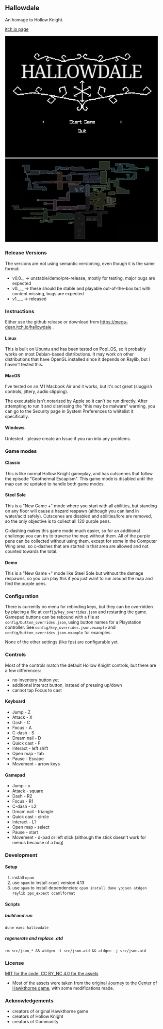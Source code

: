
## Hallowdale

An homage to Hollow Knight.

[itch.io page](https://mega-dean.itch.io/hallowdale)

![main menu screenshot](./assets/main-menu-screenshot.png)
![world map screenshot](./assets/npcs/shared/world-map.png)


### Release Versions

The versions are not using semantic versioning, even though it is the same format:

- v0.0.\_ -> unstable/demo/pre-release, mostly for testing, major bugs are expected
- v0.\_.\_ -> these should be stable and playable out-of-the-box but with content missing, bugs are expected
- v1.\_.\_ -> released

### Instructions

Either use the github release or download from https://mega-dean.itch.io/hallowdale .

#### Linux

This is built on Ubuntu and has been tested on Pop!_OS, so it probably works on most Debian-based
distributions. It may work on other distributions that have OpenGL installed since it depends on
Raylib, but I haven't tested this.

#### MacOS

I've tested on an M1 Macbook Air and it works, but it's not great (sluggish controls, jittery, audio
clipping).

The executable isn't notarized by Apple so it can't be run directly. After
attempting to run it and dismissing the "this may be malware" warning, you can go to the Security
page in System Preferences to whitelist it specifically.

#### Windows

Untested - please create an Issue if you run into any problems.

### Game modes

#### Classic

This is like normal Hollow Knight gameplay, and has cutscenes that follow the episode "Geothermal
Escapism". This game mode is disabled until the map can be updated to handle both game modes.

#### Steel Sole

This is a "New Game +" mode where you start with all abilities, but standing on any floor will
cause a hazard respawn (although you can land in water/acid safely). Cutscenes are disabled and
abilities/lore are removed, so the only objective is to collect all 120 purple pens.

C-dashing makes this game mode much easier, so for an additional challenge you can try to traverse
the map without them. All of the purple pens can be collected without using them, except for some in
the Computer Wing area, so c-dashes that are started in that area are allowed and not counted towards
the total.

#### Demo

This is a "New Game +" mode like Steel Sole but without the damage respawns, so you can play this if
you just want to run around the map and find the purple pens.

### Configuration

There is currently no menu for rebinding keys, but they can be overridden by placing a file at
`config/key_overrides.json` and restarting the game. Gamepad buttons can be rebound with a file at
`config/button_overrides.json`, using button names for a Playstation controller. See
`config/key_overrides.json.example` and `config/button_overrides.json.example` for examples.

None of the other settings (like fps) are configurable yet.

### Controls

Most of the controls match the default Hollow Knight controls, but there are a few differences:

- no Inventory button yet
- additional Interact button, instead of pressing up/down
- cannot tap Focus to cast

#### Keyboard

- Jump - Z
- Attack - X
- Dash - C
- Focus - A
- C-dash - S
- Dream nail - D
- Quick cast - F
- Interact - left shift
- Open map - tab
- Pause - Escape
- Movement - arrow keys

#### Gamepad

- Jump - x
- Attack - square
- Dash - R2
- Focus - R1
- C-dash - L2
- Dream nail - triangle
- Quick cast - circle
- Interact - L1
- Open map - select
- Pause - start
- Movement - d-pad or left stick (although the stick doesn't work for menus because of a bug)

### Development

#### Setup

1. install `opam`
2. use `opam` to install `ocaml` version 4.13
3. use `opam` to install dependencies: `opam install dune yojson atdgen raylib ppx_expect ocamlformat`

#### Scripts

##### build and run

```
dune exec hallowdale
```

##### regenerate and replace .atd

```
rm src/json_* && atdgen -t src/json.atd && atdgen -j src/json.atd
```

### License

[MIT for the code, CC BY_NC 4.0 for the assets](LICENSE.md)

- Most of the assets were taken from the [original Journey to the Center of Hawkthorne game](https://github.com/hawkthorne/hawkthorne-journey/tree/master/src/images), with some modifications made.

### Acknowledgements

- creators of original Hawkthorne game
- creators of Hollow Knight
- creators of Community
